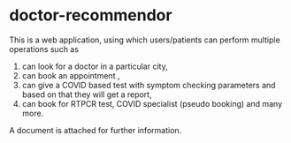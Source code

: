 # doctor-recommendor
This is a web application, using which users/patients can perform multiple operations such as 
1. can look for a doctor in a particular city,
2. can book an appointment ,
3. can give a COVID based test with symptom checking parameters and based on that they will get a report,
4. can book for RTPCR test, COVID specialist (pseudo booking) and many  more.

A document is attached for further information.
